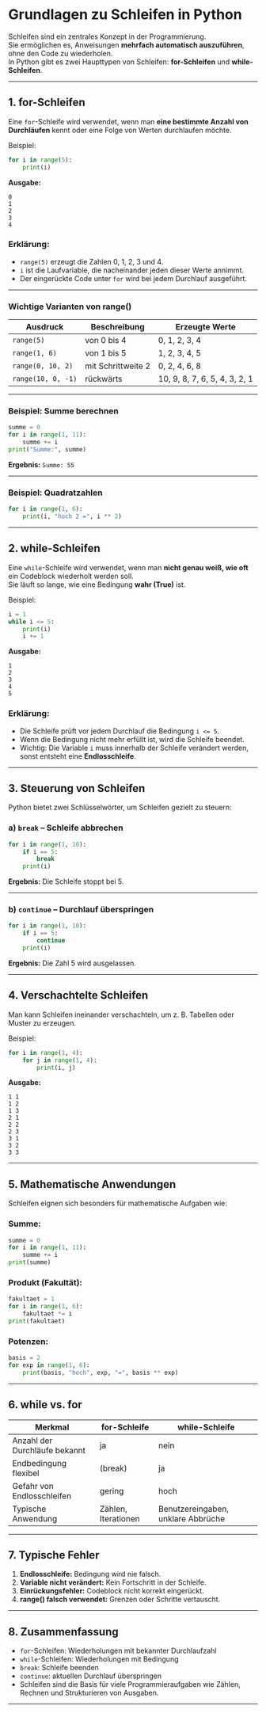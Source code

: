 # Grundlagen zu Schleifen in Python

Schleifen sind ein zentrales Konzept in der Programmierung.  
Sie ermöglichen es, Anweisungen **mehrfach automatisch auszuführen**, ohne den Code zu wiederholen.  
In Python gibt es zwei Haupttypen von Schleifen: **for-Schleifen** und **while-Schleifen**.

---

## 1. for-Schleifen

Eine `for`-Schleife wird verwendet, wenn man **eine bestimmte Anzahl von Durchläufen** kennt oder eine Folge von Werten durchlaufen möchte.

Beispiel:

```python
for i in range(5):
    print(i)
```
**Ausgabe:**
```
0
1
2
3
4
```

### Erklärung:

- `range(5)` erzeugt die Zahlen 0, 1, 2, 3 und 4.  
- `i` ist die Laufvariable, die nacheinander jeden dieser Werte annimmt.  
- Der eingerückte Code unter `for` wird bei jedem Durchlauf ausgeführt.

---

### Wichtige Varianten von range()

| Ausdruck | Beschreibung | Erzeugte Werte |
|-----------|---------------|----------------|
| `range(5)` | von 0 bis 4 | 0, 1, 2, 3, 4 |
| `range(1, 6)` | von 1 bis 5 | 1, 2, 3, 4, 5 |
| `range(0, 10, 2)` | mit Schrittweite 2 | 0, 2, 4, 6, 8 |
| `range(10, 0, -1)` | rückwärts | 10, 9, 8, 7, 6, 5, 4, 3, 2, 1 |

---

### Beispiel: Summe berechnen

```python
summe = 0
for i in range(1, 11):
    summe += i
print("Summe:", summe)
```
**Ergebnis:** `Summe: 55`

---

### Beispiel: Quadratzahlen

```python
for i in range(1, 6):
    print(i, "hoch 2 =", i ** 2)
```

---

## 2. while-Schleifen

Eine `while`-Schleife wird verwendet, wenn man **nicht genau weiß, wie oft** ein Codeblock wiederholt werden soll.  
Sie läuft so lange, wie eine Bedingung **wahr (True)** ist.

Beispiel:

```python
i = 1
while i <= 5:
    print(i)
    i += 1
```
**Ausgabe:**
```
1
2
3
4
5
```

### Erklärung:

- Die Schleife prüft vor jedem Durchlauf die Bedingung `i <= 5`.  
- Wenn die Bedingung nicht mehr erfüllt ist, wird die Schleife beendet.  
- Wichtig: Die Variable `i` muss innerhalb der Schleife verändert werden, sonst entsteht eine **Endlosschleife**.

---

## 3. Steuerung von Schleifen

Python bietet zwei Schlüsselwörter, um Schleifen gezielt zu steuern:

### a) `break` – Schleife abbrechen

```python
for i in range(1, 10):
    if i == 5:
        break
    print(i)
```
**Ergebnis:** Die Schleife stoppt bei 5.

---

### b) `continue` – Durchlauf überspringen

```python
for i in range(1, 10):
    if i == 5:
        continue
    print(i)
```
**Ergebnis:** Die Zahl 5 wird ausgelassen.

---

## 4. Verschachtelte Schleifen

Man kann Schleifen ineinander verschachteln, um z. B. Tabellen oder Muster zu erzeugen.

Beispiel:

```python
for i in range(1, 4):
    for j in range(1, 4):
        print(i, j)
```
**Ausgabe:**
```
1 1
1 2
1 3
2 1
2 2
2 3
3 1
3 2
3 3
```

---

## 5. Mathematische Anwendungen

Schleifen eignen sich besonders für mathematische Aufgaben wie:

### Summe:
```python
summe = 0
for i in range(1, 11):
    summe += i
print(summe)
```

### Produkt (Fakultät):
```python
fakultaet = 1
for i in range(1, 6):
    fakultaet *= i
print(fakultaet)
```

### Potenzen:
```python
basis = 2
for exp in range(1, 6):
    print(basis, "hoch", exp, "=", basis ** exp)
```

---

## 6. while vs. for

| Merkmal | for-Schleife        | while-Schleife                     |
|----------|---------------------|------------------------------------|
| Anzahl der Durchläufe bekannt | ja                  | nein                               |
| Endbedingung flexibel | (break)             | ja                                 |
| Gefahr von Endlosschleifen | gering              | hoch                               |
| Typische Anwendung | Zählen, Iterationen | Benutzereingaben, unklare Abbrüche |

---

## 7. Typische Fehler

1. **Endlosschleife:** Bedingung wird nie falsch.  
2. **Variable nicht verändert:** Kein Fortschritt in der Schleife.  
3. **Einrückungsfehler:** Codeblock nicht korrekt eingerückt.  
4. **range() falsch verwendet:** Grenzen oder Schritte vertauscht.

---

## 8. Zusammenfassung

- `for`-Schleifen: Wiederholungen mit bekannter Durchlaufzahl  
- `while`-Schleifen: Wiederholungen mit Bedingung  
- `break`: Schleife beenden  
- `continue`: aktuellen Durchlauf überspringen  
- Schleifen sind die Basis für viele Programmieraufgaben wie Zählen, Rechnen und Strukturieren von Ausgaben.

---
